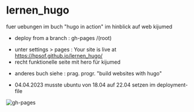 # lernen_hugo

fuer uebungen im buch "hugo in action" im hinblick auf web kijumed


-	deploy from a branch : gh-pages /(root)

   * unter settings > pages : Your site is live at https://hpsof.github.io/lernen_hugo/
   * recht funktionelle seite mit hero für kijumed 


-  anderes buch siehe : prag. progr. "build websites with hugo"

- 04.04.2023 musste ubuntu von 18.04 auf 22.04 setzen im deployment-file

![gh-pages](https://github.com/hpsof/lernen_hugo/workflows/gh-pages/badge.svg)

